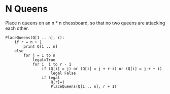# N Queens

Place n queens on an n * n chessboard, so that no two queens are attacking each other.

```
PlaceQueens(Q[1 .. n], r):
	if r = n + 1
		print Q[1 .. n]
	else
		for j = 1 to n
			legal=True
			for i  1 to r - 1
				if (Q[i] = j) or (Q[i] = j + r-i) or (Q[i] = j-r + i)
					legal False
				if legal
					Q[r]=j
					PlaceQueens(Q[1 .. n], r + 1)
```

